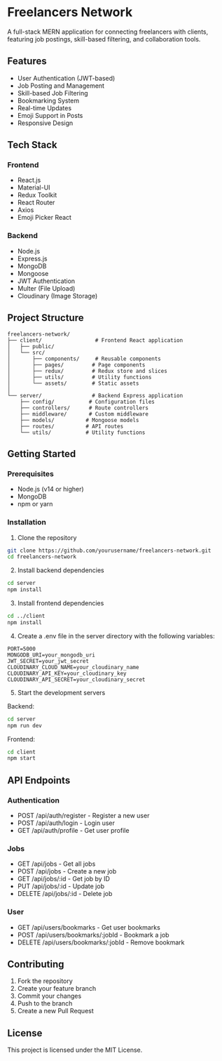 # Freelancers Network

A full-stack MERN application for connecting freelancers with clients, featuring job postings, skill-based filtering, and collaboration tools.

## Features

- User Authentication (JWT-based)
- Job Posting and Management
- Skill-based Job Filtering
- Bookmarking System
- Real-time Updates
- Emoji Support in Posts
- Responsive Design

## Tech Stack

### Frontend
- React.js
- Material-UI
- Redux Toolkit
- React Router
- Axios
- Emoji Picker React

### Backend
- Node.js
- Express.js
- MongoDB
- Mongoose
- JWT Authentication
- Multer (File Upload)
- Cloudinary (Image Storage)

## Project Structure

```
freelancers-network/
├── client/                 # Frontend React application
│   ├── public/
│   └── src/
│       ├── components/     # Reusable components
│       ├── pages/         # Page components
│       ├── redux/         # Redux store and slices
│       ├── utils/         # Utility functions
│       └── assets/        # Static assets
│
└── server/                # Backend Express application
    ├── config/           # Configuration files
    ├── controllers/      # Route controllers
    ├── middleware/       # Custom middleware
    ├── models/          # Mongoose models
    ├── routes/          # API routes
    └── utils/           # Utility functions
```

## Getting Started

### Prerequisites
- Node.js (v14 or higher)
- MongoDB
- npm or yarn

### Installation

1. Clone the repository
```bash
git clone https://github.com/yourusername/freelancers-network.git
cd freelancers-network
```

2. Install backend dependencies
```bash
cd server
npm install
```

3. Install frontend dependencies
```bash
cd ../client
npm install
```

4. Create a .env file in the server directory with the following variables:
```
PORT=5000
MONGODB_URI=your_mongodb_uri
JWT_SECRET=your_jwt_secret
CLOUDINARY_CLOUD_NAME=your_cloudinary_name
CLOUDINARY_API_KEY=your_cloudinary_key
CLOUDINARY_API_SECRET=your_cloudinary_secret
```

5. Start the development servers

Backend:
```bash
cd server
npm run dev
```

Frontend:
```bash
cd client
npm start
```

## API Endpoints

### Authentication
- POST /api/auth/register - Register a new user
- POST /api/auth/login - Login user
- GET /api/auth/profile - Get user profile

### Jobs
- GET /api/jobs - Get all jobs
- POST /api/jobs - Create a new job
- GET /api/jobs/:id - Get job by ID
- PUT /api/jobs/:id - Update job
- DELETE /api/jobs/:id - Delete job

### User
- GET /api/users/bookmarks - Get user bookmarks
- POST /api/users/bookmarks/:jobId - Bookmark a job
- DELETE /api/users/bookmarks/:jobId - Remove bookmark

## Contributing

1. Fork the repository
2. Create your feature branch
3. Commit your changes
4. Push to the branch
5. Create a new Pull Request

## License

This project is licensed under the MIT License. 
